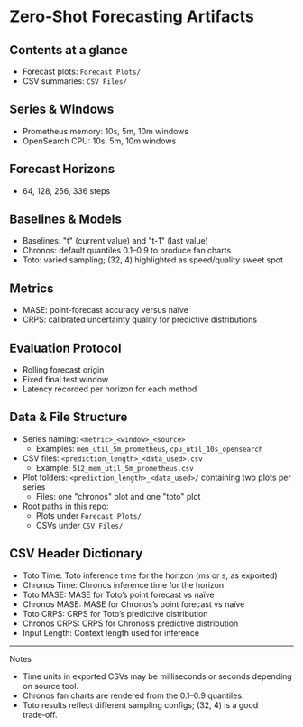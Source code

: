 # Zero‑Shot Forecasting Artifacts

## Contents at a glance

- Forecast plots: `Forecast Plots/`
- CSV summaries: `CSV Files/`

## Series & Windows

- Prometheus memory: 10s, 5m, 10m windows
- OpenSearch CPU: 10s, 5m, 10m windows

## Forecast Horizons

- 64, 128, 256, 336 steps

## Baselines & Models

- Baselines: "t" (current value) and "t-1" (last value)
- Chronos: default quantiles 0.1–0.9 to produce fan charts
- Toto: varied sampling; (32, 4) highlighted as speed/quality sweet spot

## Metrics

- MASE: point-forecast accuracy versus naïve
- CRPS: calibrated uncertainty quality for predictive distributions

## Evaluation Protocol

- Rolling forecast origin
- Fixed final test window
- Latency recorded per horizon for each method

## Data & File Structure

- Series naming: `<metric>_<window>_<source>`
  - Examples: `mem_util_5m_prometheus`, `cpu_util_10s_opensearch`
- CSV files: `<prediction_length>_<data_used>.csv`
  - Example: `512_mem_util_5m_prometheus.csv`
- Plot folders: `<prediction_length>_<data_used>/` containing two plots per series
  - Files: one "chronos" plot and one "toto" plot
- Root paths in this repo:
  - Plots under `Forecast Plots/`
  - CSVs under `CSV Files/`

## CSV Header Dictionary

- Toto Time: Toto inference time for the horizon (ms or s, as exported)
- Chronos Time: Chronos inference time for the horizon
- Toto MASE: MASE for Toto’s point forecast vs naïve
- Chronos MASE: MASE for Chronos’s point forecast vs naïve
- Toto CRPS: CRPS for Toto’s predictive distribution
- Chronos CRPS: CRPS for Chronos’s predictive distribution
- Input Length: Context length used for inference

---

Notes

- Time units in exported CSVs may be milliseconds or seconds depending on source tool.
- Chronos fan charts are rendered from the 0.1–0.9 quantiles.
- Toto results reflect different sampling configs; (32, 4) is a good trade‑off.
